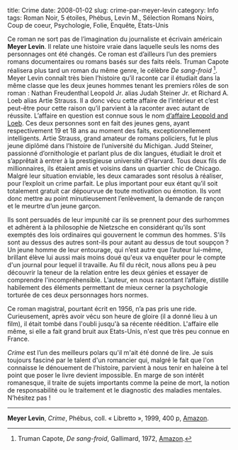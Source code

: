 title: Crime
date: 2008-01-02
slug: crime-par-meyer-levin
category: Info
tags: Roman Noir, 5 étoiles, Phébus, Levin M., Sélection Romans Noirs, Coup de coeur, Psychologie, Folie, Enquête, Etats-Unis

Ce roman ne sort pas de l’imagination du journaliste et écrivain américain **Meyer Levin**. Il relate une histoire vraie dans laquelle seuls les noms des personnages ont été changés. Ce roman est d’ailleurs l’un des premiers romans documentaires ou romans basés sur des faits réels. Truman Capote réalisera plus tard un roman du même genre, le célèbre *De sang-froid* [^RF:Capote_1972]. Meyer Levin connaît très bien l’histoire qu’il raconte car il étudiait dans la même classe que les deux jeunes hommes tenant les premiers rôles de son roman : Nathan Freudenthal Leopold Jr. alias Judah Steiner Jr. et Richard A. Loeb alias Artie Strauss. Il a donc vécu cette affaire de l’intérieur et c’est peut-être pour cette raison qu’il parvient à la raconter avec autant de réussite. L’affaire en question est connue sous le nom [d’affaire Leopold and Loeb][LK_1]. Ces deux personnes sont en fait des jeunes gens, ayant respectivement 19 et 18 ans au moment des faits, exceptionnellement intelligents. Artie Strauss, grand amateur de romans policiers, fut le plus jeune diplômé dans l’histoire de l’université du Michigan. Judd Steiner, passionné d’ornithologie et parlant plus de dix langues, étudiait le droit et s’apprêtait à entrer à la prestigieuse université d’Harvard. Tous deux fils de millionnaires, ils étaient amis et voisins dans un quartier chic de Chicago. Malgré leur situation enviable, les deux camarades sont résolus à réaliser, pour l’exploit un crime parfait. Le plus important pour eux étant qu’il soit totalement gratuit car dépourvue de toute motivation ou émotion. Ils vont donc mettre au point minutieusement l’enlèvement, la demande de rançon et le meurtre d’un jeune garçon.

Ils sont persuadés de leur impunité car ils se prennent pour des surhommes et adhèrent à la philosophie de Nietzsche en considérant qu’ils sont exemptés des lois ordinaires qui gouvernent le commun des hommes. S'ils sont au dessus des autres sont-ils pour autant au dessus de tout soupçon ? Un jeune homme de leur entourage, qui n’est autre que l’auteur lui-même, brillant élève lui aussi mais moins doué qu'eux va enquêter pour le compte d'un journal pour lequel il travaille. Au fil du récit, nous allons peu à peu découvrir la teneur de la relation entre les deux génies et essayer de comprendre l'incompréhensible. L’auteur, en nous racontant l’affaire, distille habilement des éléments permettant de mieux cerner la psychologie torturée de ces deux personnages hors normes.

Ce roman magistral, pourtant écrit en 1956, n’a pas pris une ride. Curieusement, après avoir vécu son heure de gloire (il a donné lieu à un film), il était tombé dans l'oubli jusqu'à sa récente réédition. L'affaire elle même, si elle a fait grand bruit aux Etats-Unis, n'est que très peu connue en France.

*Crime* est l’un des meilleurs polars qu'il m'ait été donné de lire. Je suis toujours fasciné par le talent d'un romancier qui, malgré le fait que l'on connaisse le dénouement de l'histoire, parvient à nous tenir en haleine à tel point que poser le livre devient impossible. En marge de son intérêt romanesque, il traite de sujets importants comme la peine de mort, la notion de responsabilité ou le traitement et le diagnostic des maladies mentales. N’hésitez pas !

***

**Meyer Levin**, *Crime*, Phébus, coll. « Libretto », 1999, 400 p, [Amazon](http://www.amazon.fr/dp/2859406271/?tag=aubonroman-21).

[^RF:Capote_1972]: Truman Capote, *De sang-froid*, Gallimard, 1972, [Amazon](http://www.amazon.fr/dp/2070360598/?tag=aubonroman-21).

[LK_1]: http://en.wikipedia.org/wiki/Leopold_and_Loeb